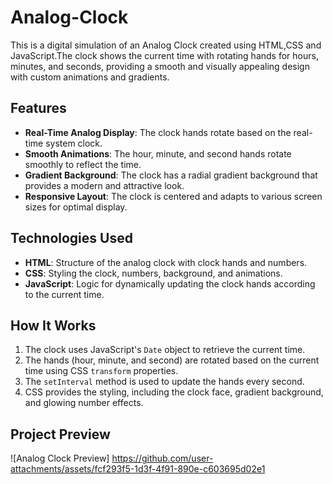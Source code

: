 # Analog-Clock
This is a digital simulation of an Analog Clock created using HTML,CSS and JavaScript.The clock shows the current time with rotating hands for hours, minutes, and seconds, providing a smooth and visually appealing design with custom animations and gradients.


## Features

- **Real-Time Analog Display**: The clock hands rotate based on the real-time system clock.
- **Smooth Animations**: The hour, minute, and second hands rotate smoothly to reflect the time.
- **Gradient Background**: The clock has a radial gradient background that provides a modern and attractive look.
- **Responsive Layout**: The clock is centered and adapts to various screen sizes for optimal display.

## Technologies Used

- **HTML**: Structure of the analog clock with clock hands and numbers.
- **CSS**: Styling the clock, numbers, background, and animations.
- **JavaScript**: Logic for dynamically updating the clock hands according to the current time.

## How It Works

1. The clock uses JavaScript's `Date` object to retrieve the current time.
2. The hands (hour, minute, and second) are rotated based on the current time using CSS `transform` properties.
3. The `setInterval` method is used to update the hands every second.
4. CSS provides the styling, including the clock face, gradient background, and glowing number effects.

## Project Preview

![Analog Clock Preview] https://github.com/user-attachments/assets/fcf293f5-1d3f-4f91-890e-c603695d02e1




